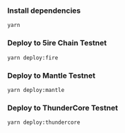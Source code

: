 ### Install dependencies

```ssh
yarn 
```

### Deploy to 5ire Chain Testnet
```ssh
yarn deploy:fire
```

### Deploy to Mantle Testnet
```ssh
yarn deploy:mantle
```

### Deploy to ThunderCore Testnet
```ssh
yarn deploy:thundercore
```

